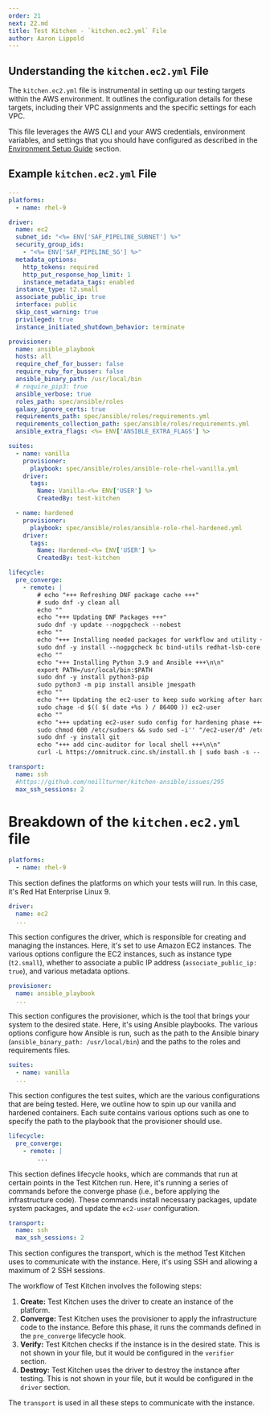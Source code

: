```yaml
---
order: 21
next: 22.md
title: Test Kitchen - `kitchen.ec2.yml` File
author: Aaron Lippold
---
```


## Understanding the `kitchen.ec2.yml` File

The `kitchen.ec2.yml` file is instrumental in setting up our testing targets within the AWS environment. It outlines the configuration details for these targets, including their VPC assignments and the specific settings for each VPC.

This file leverages the AWS CLI and your AWS credentials, environment variables, and settings that you should have configured as described in the [Environment Setup Guide](./03.md) section.

## Example `kitchen.ec2.yml` File

```yaml
---
platforms:
  - name: rhel-9

driver:
  name: ec2
  subnet_id: "<%= ENV['SAF_PIPELINE_SUBNET'] %>"
  security_group_ids:
    - "<%= ENV['SAF_PIPELINE_SG'] %>"
  metadata_options:
    http_tokens: required
    http_put_response_hop_limit: 1
    instance_metadata_tags: enabled
  instance_type: t2.small
  associate_public_ip: true
  interface: public
  skip_cost_warning: true
  privileged: true
  instance_initiated_shutdown_behavior: terminate

provisioner:
  name: ansible_playbook
  hosts: all
  require_chef_for_busser: false
  require_ruby_for_busser: false
  ansible_binary_path: /usr/local/bin
  # require_pip3: true
  ansible_verbose: true
  roles_path: spec/ansible/roles
  galaxy_ignore_certs: true
  requirements_path: spec/ansible/roles/requirements.yml
  requirements_collection_path: spec/ansible/roles/requirements.yml
  ansible_extra_flags: <%= ENV['ANSIBLE_EXTRA_FLAGS'] %>

suites:
  - name: vanilla
    provisioner:
      playbook: spec/ansible/roles/ansible-role-rhel-vanilla.yml
    driver:
      tags:
        Name: Vanilla-<%= ENV['USER'] %>
        CreatedBy: test-kitchen

  - name: hardened
    provisioner:
      playbook: spec/ansible/roles/ansible-role-rhel-hardened.yml
    driver:
      tags:
        Name: Hardened-<%= ENV['USER'] %>
        CreatedBy: test-kitchen

lifecycle:
  pre_converge:
    - remote: |
        # echo "+++ Refreshing DNF package cache +++"
        # sudo dnf -y clean all
        echo ""
        echo "+++ Updating DNF Packages +++"
        sudo dnf -y update --nogpgcheck --nobest
        echo ""
        echo "+++ Installing needed packages for workflow and utility +++\n\n"
        sudo dnf -y install --nogpgcheck bc bind-utils redhat-lsb-core vim git wget gcc openssl-devel libffi-devel bzip2-devel
        echo ""
        echo "+++ Installing Python 3.9 and Ansible +++\n\n"
        export PATH=/usr/local/bin:$PATH
        sudo dnf -y install python3-pip
        sudo python3 -m pip install ansible jmespath
        echo ""
        echo "+++ Updating the ec2-user to keep sudo working after hardening phase +++\n\n"
        sudo chage -d $(( $( date +%s ) / 86400 )) ec2-user
        echo ""
        echo "+++ updating ec2-user sudo config for hardening phase +++\n\n"
        sudo chmod 600 /etc/sudoers && sudo sed -i'' "/ec2-user/d" /etc/sudoers && sudo chmod 400 /etc/sudoers
        sudo dnf -y install git
        echo "+++ add cinc-auditor for local shell +++\n\n"
        curl -L https://omnitruck.cinc.sh/install.sh | sudo bash -s -- -P cinc-auditor

transport:
  name: ssh
  #https://github.com/neillturner/kitchen-ansible/issues/295
  max_ssh_sessions: 2
```

# Breakdown of the `kitchen.ec2.yml` file

```yaml
platforms:
  - name: rhel-9
```

This section defines the platforms on which your tests will run. In this case, it's Red Hat Enterprise Linux 9.

```yaml
driver:
  name: ec2
  ...
```

This section configures the driver, which is responsible for creating and managing the instances. Here, it's set to use Amazon EC2 instances. The various options configure the EC2 instances, such as instance type (`t2.small`), whether to associate a public IP address (`associate_public_ip: true`), and various metadata options.

```yaml
provisioner:
  name: ansible_playbook
  ...
```

This section configures the provisioner, which is the tool that brings your system to the desired state. Here, it's using Ansible playbooks. The various options configure how Ansible is run, such as the path to the Ansible binary (`ansible_binary_path: /usr/local/bin`) and the paths to the roles and requirements files.

```yaml
suites:
  - name: vanilla
  ...
```

This section configures the test suites, which are the various configurations that are being tested.  Here, we outline how to spin up our vanilla and hardened containers.  Each suite contains various options such as one to specify the path to the playbook that the provisioner should use.

```yaml
lifecycle:
  pre_converge:
    - remote: |
        ...
```

This section defines lifecycle hooks, which are commands that run at certain points in the Test Kitchen run. Here, it's running a series of commands before the converge phase (i.e., before applying the infrastructure code). These commands install necessary packages, update system packages, and update the `ec2-user` configuration.

```yaml
transport:
  name: ssh
  max_ssh_sessions: 2
```

This section configures the transport, which is the method Test Kitchen uses to communicate with the instance. Here, it's using SSH and allowing a maximum of 2 SSH sessions.

The workflow of Test Kitchen involves the following steps:

1. **Create:** Test Kitchen uses the driver to create an instance of the platform.
2. **Converge:** Test Kitchen uses the provisioner to apply the infrastructure code to the instance. Before this phase, it runs the commands defined in the `pre_converge` lifecycle hook.
3. **Verify:** Test Kitchen checks if the instance is in the desired state. This is not shown in your file, but it would be configured in the `verifier` section.
4. **Destroy:** Test Kitchen uses the driver to destroy the instance after testing. This is not shown in your file, but it would be configured in the `driver` section.

The `transport` is used in all these steps to communicate with the instance.

